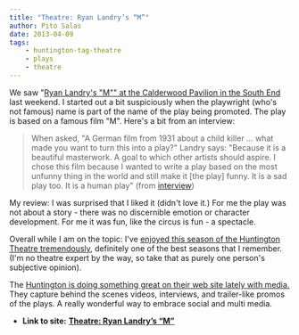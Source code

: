 ```yaml
---
title: "Theatre: Ryan Landry’s “M”"
author: Pito Salas
date: 2013-04-09
tags:
    - huntington-tag-theatre
    - plays
    - theatre
---
```


We saw "[Ryan Landry's "M"" at the Calderwood Pavilion in the South
End](<http://www.goldstar.com/e/65476>) last weekend. I started out a bit
suspiciously when the playwright (who's not famous) name is part of the name
of the play being promoted. The play is based on a famous film "M". Here's a
bit from an interview:

> When asked, "A German film from 1931 about a child killer … what made you
> want to turn this into a play?" Landry says: "Because it is a beautiful
> masterwork. A goal to which other artists should aspire. I chose this film
> because I wanted to write a play based on the most unfunny thing in the
> world and still make it [the play] funny. It is a sad play too. It is a
> human play" (from
> [interview](<http://www.boston.com/lifestyle/blogs/bostonspirit/2013/03/ryan_landry_dishes_on_m_at_the.html>))

My review: I was surprised that I liked it (didn't love it.) For me the play
was not about a story - there was no discernible emotion or character
development. For me it was fun, like the circus is fun - a spectacle.

Overall while I am on the topic: I've [enjoyed this season of the Huntington
Theatre tremendously](<http://www.huntingtontheatre.org>), definitely one of
the best seasons that I remember. (I'm no theatre expert by the way, so take
that as purely one person's subjective opinion).

The [Huntington is doing something great on their web site lately with
media.](<http://www.huntingtontheatre.org/season/2012-2013/m/>) They capture
behind the scenes videos, interviews, and trailer-like promos of the plays. A
really wonderful way to embrace social and multi media.


* **Link to site:** **[Theatre: Ryan Landry’s “M”](None)**
